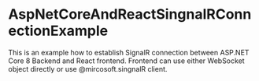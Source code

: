 # AspNetCoreAndReactSingnalRConnectionExample

This is an example how to establish SignalR connection between ASP.NET Core 8 Backend and React frontend. Frontend can use either WebSocket object directly or use @mircosoft.singnalR client.
